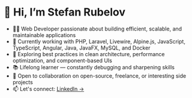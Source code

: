 # 👋 Hi, I’m Stefan Rubelov

- 👨‍💻 Web Developer passionate about building efficient, scalable, and maintainable applications
- 🔭 Currently working with PHP, Laravel, Livewire, Alpine.js, JavaScript, TypeScript, Angular, Java, JavaFX, MySQL, and Docker
- 🚀 Exploring best practices in clean architecture, performance optimization, and component-based UIs
- 📚 Lifelong learner — constantly debugging and sharpening skills
- 🧩 Open to collaboration on open-source, freelance, or interesting side projects
- 📫 Let's connect: [LinkedIn →](https://www.linkedin.com/in/stefanrubelov/)
